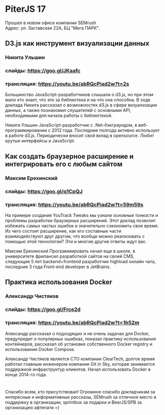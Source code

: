 # PiterJS 17
Прошел в новом офисе компании SEMrush  
Адрес: ул. Заставская 22А, БЦ "Мега ПАРК".

## D3.js как инструмент визуализации данных
### Никита Ульшин
### слайды: https://goo.gl/JKaafc
### трансляция: https://youtu.be/abRQcPiad2w?t=2s
Большинство JavaScript-разработчиков слышали о d3.js, но при этом мало кто знает, что это за библиотека и на что она способна. В ходе доклада Никита рассказал о возможностях d3.js в сфере визуализации данных, а также познакомил слушателей с основными API, необходимыми для начала работы с библиотекой.

Никита Ульшин JavaScript-разработчик с .Net-бэкграундом, в веб-программировании с 2012 года. Последние полгода активно использует в работе d3.js. Периодически вносит свой вклад в opensource. Любит крутые интерфейсы и JavaScript.

## Как создать браузерное расширение и интегрировать его с любым сайтом
### Максим Ерехинский
### слайды: https://goo.gl/q1CpQJ
### трансляция: https://youtu.be/abRQcPiad2w?t=59m59s
На примере создания YouTrack Tweaks мы узнали основные тонкости и проблемы разработки браузерных расширений. Этот доклад позволит избежать самых частых ошибок и значительно сэкономить свое время. Из чего состоит расширение, как его составные части взаимодействуют друг другом, что вообще можно реализовать с помощью этой технологии? Эти и многие другие ответы ждут вас.

Максим Ерехинский Программировать начал еще в школе, в университете фрилансил разработкой сайтов на своей CMS, следующие 5 лет backend+frontend разработчик highload онлайн чата, последние 3 года Front-end developer в JetBrains.

## Практика использования Docker
### Александр Чистяков
### слайды: https://goo.gl/Frce2d
### трансляция: https://youtu.be/abRQcPiad2w?t=1h52m
Александр рассказал о подходящих и не очень задачах для Docker, предупредит о популярных ошибках, показал практику использования контейнеров, рассказал об установке собственного Docker registry и использовании Docker Compose.

Александр Чистяков является CTO компании ClearTech, долгое время работал главным инженером компании Git in Sky, которая занимается поддержкой инфраструктур клиентов. Начал использовать Docker в конце 2014-го года.


#

Спасибо всем, кто присутствовал!
Огромное спасибо докладчикам за интересные и информативные рассказы, SEMrush за отличное место и поддержку в организации, sprintbox за подарки и BeerJS/SPB за организацию афтепати =)
